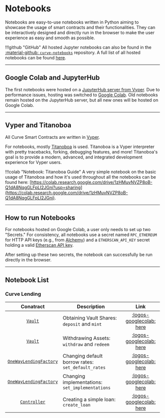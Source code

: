 <h1>Notebooks</h1>

Notebooks are easy-to-use notebooks written in Python aiming to showcase the usage of smart contracts and their functionalities. They can be interactively designed and directly run in the browser to make the user experience as easy and smooth as possible.

!!!github "GitHub"
    All hosted Jupyter notebooks can also be found in the [:material-github: `curve-notebooks`](https://github.com/CurveDocs/curve-notebook) repository. A full list of all hosted notebooks can be found [here](#notebook-list).


---

## **Google Colab and JupyterHub**

The first notebooks were hosted on a [JupyterHub server from Vyper](https://try.vyperlang.org/hub/). Due to performance issues, hosting was switched to [Google Colab](https://colab.google/). Old notebooks remain hosted on the JupyterHub server, but all new ones will be hosted on Google Colab.

---

## **Vyper and Titanoboa**

All Curve Smart Contracts are written in [Vyper](https://github.com/vyperlang).

For notebooks, mostly [Titanoboa](https://github.com/vyperlang/titanoboa) is used. Titanoboa is a Vyper interpreter with pretty tracebacks, forking, debugging features, and more! Titanoboa's goal is to provide a modern, advanced, and integrated development experience for Vyper users.

!!!colab "Notebook: Titanoboa Guide"
    A very simple notebook on the basic usage of Titanoboa and how it's used throughout all the notebooks can be found here: [https://colab.research.google.com/drive/1zHMuvNVZP8oB-Q1dA8NqgGLFpLI2JGni?usp=sharing](https://colab.research.google.com/drive/1zHMuvNVZP8oB-Q1dA8NqgGLFpLI2JGni).

---

## **How to run Notebooks**

For notebooks hosted on Google Colab, a user only needs to set up two "Secrets." For consistency, all notebooks use a secret named `RPC_ETHEREUM` for HTTP API keys (e.g., from [Alchemy](https://www.alchemy.com/)) and a `ETHERSCAN_API_KEY` secret holding a valid [Etherscan API key](https://docs.etherscan.io/getting-started/viewing-api-usage-statistics).

After setting up these two secrets, the notebook can successfully be run directly in the browser.

---

## **Notebook List**

### **Curve Lending**

| Conatract | Description | Link    |
| :-------: | ----------- | :-----: |
| [`Vault`](../lending/contracts/vault.md) | Obtaining Vault Shares: `deposit` and `mint` | [:logos-googlecolab: here](https://colab.research.google.com/drive/1Qj9nOk5TYXp6j6go3VIh6--r5VILnoo9?usp=sharing)  |
| [`Vault`](../lending/contracts/vault.md) | Withdrawing Assets: `withdraw` and `redeem`  | [:logos-googlecolab: here](https://colab.research.google.com/drive/1Ta69fsIc7zmtjFlQ94a8MDYYLeo4GJJI?usp=sharing)  |
| [`OneWayLendingFactory`](../lending/contracts/oneway-factory.md) | Changing default borrow rates: `set_default_rates`  | [:logos-googlecolab: here](https://colab.research.google.com/drive/1mQV5yDyBqZrVSIOweP2g1Qu3WWjsgZtv?usp=sharing)  |
| [`OneWayLendingFactory`](../lending/contracts/oneway-factory.md) | Changing implementations: `set_implementations`  | [:logos-googlecolab: here](https://colab.research.google.com/drive/1r3Vhb28Wy8iX_YRBNpfnwjzS4dKuMADf?usp=sharing)  |
| [`Controller`](../crvUSD/controller.md) | Creating a simple loan: `create_loan` | [:logos-googlecolab: here](https://colab.research.google.com/drive/1MTtpbdeTDVB3LxzGhFc4vwLsDM_xJWKz?usp=sharing)  |
